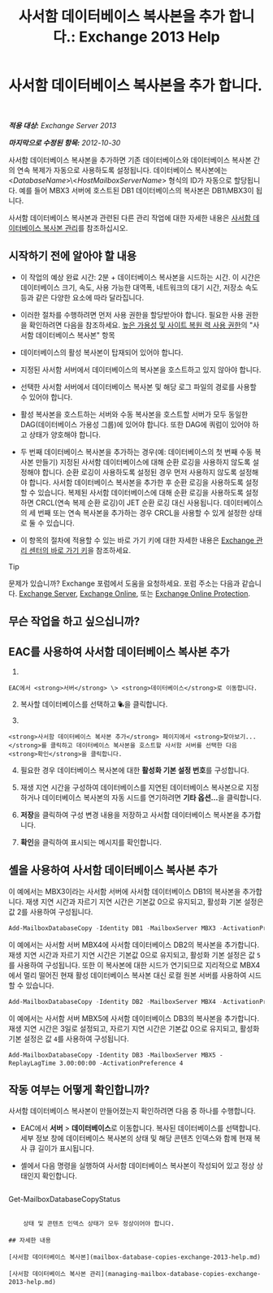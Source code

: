 ﻿---
title: '사서함 데이터베이스 복사본을 추가 합니다.: Exchange 2013 Help'
TOCTitle: 사서함 데이터베이스 복사본을 추가 합니다.
ms:assetid: 784bf48f-8af5-422c-a63f-2f01fc0cf151
ms:mtpsurl: https://technet.microsoft.com/ko-kr/library/Dd298080(v=EXCHG.150)
ms:contentKeyID: 50483493
ms.date: 05/22/2018
mtps_version: v=EXCHG.150
ms.translationtype: MT
---

# 사서함 데이터베이스 복사본을 추가 합니다.

 

_<strong>적용 대상:</strong> Exchange Server 2013_

_<strong>마지막으로 수정된 항목:</strong> 2012-10-30_

사서함 데이터베이스 복사본을 추가하면 기존 데이터베이스와 데이터베이스 복사본 간의 연속 복제가 자동으로 사용하도록 설정됩니다. 데이터베이스 복사본에는 \<*DatabaseName*\>\\\<*HostMailboxServerName*\> 형식의 ID가 자동으로 할당됩니다. 예를 들어 MBX3 서버에 호스트된 DB1 데이터베이스의 복사본은 DB1\\MBX3이 됩니다.

사서함 데이터베이스 복사본과 관련된 다른 관리 작업에 대한 자세한 내용은 [사서함 데이터베이스 복사본 관리](managing-mailbox-database-copies-exchange-2013-help.md)를 참조하십시오.

## 시작하기 전에 알아야 할 내용

  - 이 작업의 예상 완료 시간: 2분 + 데이터베이스 복사본을 시드하는 시간. 이 시간은 데이터베이스 크기, 속도, 사용 가능한 대역폭, 네트워크의 대기 시간, 저장소 속도 등과 같은 다양한 요소에 따라 달라집니다.

  - 이러한 절차를 수행하려면 먼저 사용 권한을 할당받아야 합니다. 필요한 사용 권한을 확인하려면 다음을 참조하세요. [높은 가용성 및 사이트 복원 력 사용 권한](high-availability-and-site-resilience-permissions-exchange-2013-help.md)의 "사서함 데이터베이스 복사본" 항목

  - 데이터베이스의 활성 복사본이 탑재되어 있어야 합니다.

  - 지정된 사서함 서버에서 데이터베이스의 복사본을 호스트하고 있지 않아야 합니다.

  - 선택한 사서함 서버에서 데이터베이스 복사본 및 해당 로그 파일의 경로를 사용할 수 있어야 합니다.

  - 활성 복사본을 호스트하는 서버와 수동 복사본을 호스트할 서버가 모두 동일한 DAG(데이터베이스 가용성 그룹)에 있어야 합니다. 또한 DAG에 쿼럼이 있어야 하고 상태가 양호해야 합니다.

  - 두 번째 데이터베이스 복사본을 추가하는 경우(예: 데이터베이스의 첫 번째 수동 복사본 만들기) 지정된 사서함 데이터베이스에 대해 순환 로깅을 사용하지 않도록 설정해야 합니다. 순환 로깅이 사용하도록 설정된 경우 먼저 사용하지 않도록 설정해야 합니다. 사서함 데이터베이스 복사본을 추가한 후 순환 로깅을 사용하도록 설정할 수 있습니다. 복제된 사서함 데이터베이스에 대해 순환 로깅을 사용하도록 설정하면 CRCL(연속 복제 순환 로깅)이 JET 순환 로깅 대신 사용됩니다. 데이터베이스의 세 번째 또는 연속 복사본을 추가하는 경우 CRCL을 사용할 수 있게 설정한 상태로 둘 수 있습니다.

  - 이 항목의 절차에 적용할 수 있는 바로 가기 키에 대한 자세한 내용은 [Exchange 관리 센터의 바로 가기 키](keyboard-shortcuts-in-the-exchange-admin-center-exchange-online-protection-help.md)을 참조하세요.


> [!TIP]
> 문제가 있습니까? Exchange 포럼에서 도움을 요청하세요. 포럼 주소는 다음과 같습니다. <A href="https://go.microsoft.com/fwlink/p/?linkid=60612">Exchange Server</A>, <A href="https://go.microsoft.com/fwlink/p/?linkid=267542">Exchange Online</A>, 또는 <A href="https://go.microsoft.com/fwlink/p/?linkid=285351">Exchange Online Protection</A>.



## 무슨 작업을 하고 싶으십니까?

## EAC를 사용하여 사서함 데이터베이스 복사본 추가

1.  
    
    EAC에서 <strong>서버</strong> \> <strong>데이터베이스</strong>로 이동합니다.

2.  복사할 데이터베이스를 선택하고 ![데이터베이스 복사본 추가](images/Dd298080.435c15ff-abf2-4de8-b280-f053db1afa13(EXCHG.150).gif "데이터베이스 복사본 추가")을 클릭합니다.

3.  
    
    <strong>사서함 데이터베이스 복사본 추가</strong> 페이지에서 <strong>찾아보기...</strong>를 클릭하고 데이터베이스 복사본을 호스트할 사서함 서버를 선택한 다음 <strong>확인</strong>을 클릭합니다.

4.  필요한 경우 데이터베이스 복사본에 대한 <strong>활성화 기본 설정 번호</strong>를 구성합니다.

5.  재생 지연 시간을 구성하여 데이터베이스를 지연된 데이터베이스 복사본으로 지정하거나 데이터베이스 복사본의 자동 시드를 연기하려면 <strong>기타 옵션…</strong>을 클릭합니다.

6.  <strong>저장</strong>을 클릭하여 구성 변경 내용을 저장하고 사서함 데이터베이스 복사본을 추가합니다.

7.  <strong>확인</strong>을 클릭하여 표시되는 메시지를 확인합니다.

## 셸을 사용하여 사서함 데이터베이스 복사본 추가

이 예에서는 MBX3이라는 사서함 서버에 사서함 데이터베이스 DB1의 복사본을 추가합니다. 재생 지연 시간과 자르기 지연 시간은 기본값 0으로 유지되고, 활성화 기본 설정은 값 2를 사용하여 구성됩니다.

```powershell
Add-MailboxDatabaseCopy -Identity DB1 -MailboxServer MBX3 -ActivationPreference 2
```

이 예에서는 사서함 서버 MBX4에 사서함 데이터베이스 DB2의 복사본을 추가합니다. 재생 지연 시간과 자르기 지연 시간은 기본값 0으로 유지되고, 활성화 기본 설정은 값 `5`를 사용하여 구성됩니다. 또한 이 복사본에 대한 시드가 연기되므로 지리적으로 MBX4에서 멀리 떨어진 현재 활성 데이터베이스 복사본 대신 로컬 원본 서버를 사용하여 시드할 수 있습니다.

```powershell
Add-MailboxDatabaseCopy -Identity DB2 -MailboxServer MBX4 -ActivationPreference 5 -SeedingPostponed
```

이 예에서는 사서함 서버 MBX5에 사서함 데이터베이스 DB3의 복사본을 추가합니다. 재생 지연 시간은 3일로 설정되고, 자르기 지연 시간은 기본값 0으로 유지되고, 활성화 기본 설정은 값 `4`를 사용하여 구성됩니다.

    Add-MailboxDatabaseCopy -Identity DB3 -MailboxServer MBX5 -ReplayLagTime 3.00:00:00 -ActivationPreference 4

## 작동 여부는 어떻게 확인합니까?

사서함 데이터베이스 복사본이 만들어졌는지 확인하려면 다음 중 하나를 수행합니다.

  - EAC에서 <strong>서버</strong> \> <strong>데이터베이스</strong>로 이동합니다. 복사된 데이터베이스를 선택합니다. 세부 정보 창에 데이터베이스 복사본의 상태 및 해당 콘텐츠 인덱스와 함께 현재 복사 큐 길이가 표시됩니다.

  - 셸에서 다음 명령을 실행하여 사서함 데이터베이스 복사본이 작성되어 있고 정상 상태인지 확인합니다.
    
    ```powershell
Get-MailboxDatabaseCopyStatus <DatabaseCopyName>
```
    
    상태 및 콘텐츠 인덱스 상태가 모두 정상이어야 합니다.

## 자세한 내용

[사서함 데이터베이스 복사본](mailbox-database-copies-exchange-2013-help.md)

[사서함 데이터베이스 복사본 관리](managing-mailbox-database-copies-exchange-2013-help.md)

